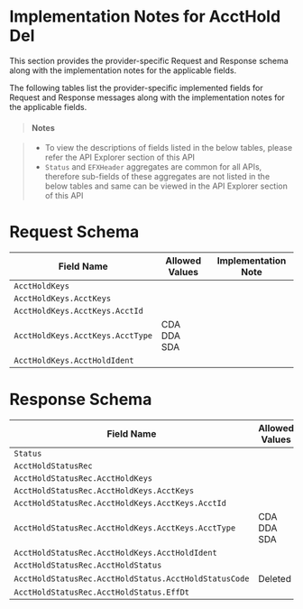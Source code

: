 # Implementation Notes for AcctHold Del
This section provides the provider-specific Request and Response schema along with the implementation notes for the applicable fields.
<!-- 
type: tab 
titles: Premier, 
-->


The following tables list the provider-specific implemented fields for Request and Response messages along with the implementation notes for the applicable fields. 


<!-- theme: info -->
> #### Notes

> - To view the descriptions of fields listed in the below tables, please refer the API Explorer section of this API
> - `Status` and `EFXHeader` aggregates are common for all APIs, therefore sub-fields of these aggregates are not listed in the below tables and same can be viewed in the API Explorer section of this API


# Request Schema
|Field Name|Allowed Values|Implementation Note|
|----|----|----|
|`AcctHoldKeys`|||
|`AcctHoldKeys.AcctKeys`|||
|`AcctHoldKeys.AcctKeys.AcctId`|||
|`AcctHoldKeys.AcctKeys.AcctType`|CDA<br>DDA<br>SDA||
|`AcctHoldKeys.AcctHoldIdent`|||
# Response Schema
|Field Name|Allowed Values|Implementation Note|
|----|----|----|
|`Status`|| |
|`AcctHoldStatusRec`|||
|`AcctHoldStatusRec.AcctHoldKeys`|||
|`AcctHoldStatusRec.AcctHoldKeys.AcctKeys`|||
|`AcctHoldStatusRec.AcctHoldKeys.AcctKeys.AcctId`|||
|`AcctHoldStatusRec.AcctHoldKeys.AcctKeys.AcctType`|CDA<br>DDA<br>SDA||
|`AcctHoldStatusRec.AcctHoldKeys.AcctHoldIdent`|||
|`AcctHoldStatusRec.AcctHoldStatus`|||
|`AcctHoldStatusRec.AcctHoldStatus.AcctHoldStatusCode`|Deleted||
|`AcctHoldStatusRec.AcctHoldStatus.EffDt`|||
<!-- type: tab-end -->
